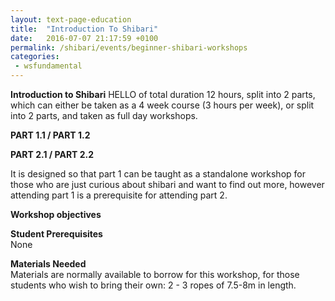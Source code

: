 ```yaml
---
layout: text-page-education
title:  "Introduction To Shibari"
date:   2016-07-07 21:17:59 +0100
permalink: /shibari/events/beginner-shibari-workshops
categories:
 - wsfundamental
---
```

**Introduction to Shibari** HELLO of total duration 12 hours, split into 2 parts, which can either be taken as a 4 week course (3 hours per week), or split into 2 parts, and taken as full day workshops.

**PART 1.1 / PART 1.2**

**PART 2.1 / PART 2.2**

It is designed so that part 1 can be taught as a standalone workshop for those who are just curious about shibari and want to find out more, however attending part 1 is a prerequisite for attending part 2.

**Workshop objectives**<br>

**Student Prerequisites**<br>
None

**Materials Needed**<br>
Materials are normally available to borrow for this workshop, for those students who wish to bring their own: 2 - 3 ropes of 7.5-8m in length.

